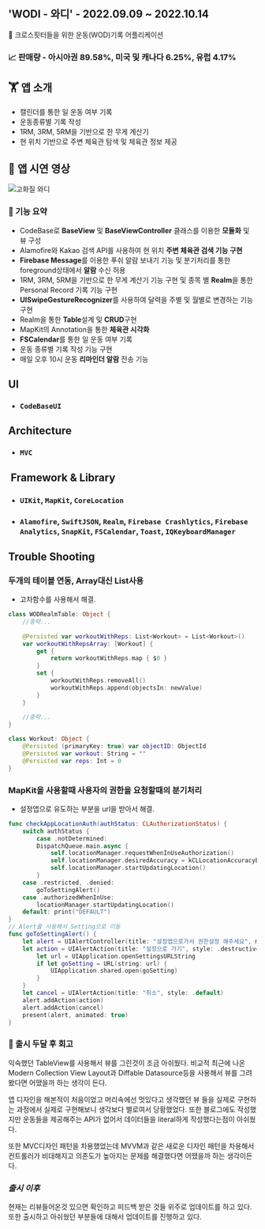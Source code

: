

## **'WODI - 와디' - 2022.09.09 ~ 2022.10.14**

💪 크로스핏터들을 위한 운동(WOD)기록 어플리케이션

### 📈 판매량 - 아시아권 89.58%, 미국 및 캐나다 6.25%, 유럽 4.17% 

## **🏋️ 앱 소개**
- 캘린더를 통한 일 운동 여부 기록
- 운동종류별 기록 작성
- 1RM, 3RM, 5RM을 기반으로 한 무게 계산기
- 현 위치 기반으로 주변 체육관 탐색 및 체육관 정보 제공

## **📀 앱 시연 영상**
![고화질 와디](https://user-images.githubusercontent.com/81205931/207816102-7fd30ea2-c354-4370-83e1-3d83f373fd58.gif)

### **📱 기능 요약** 

- CodeBase로 **BaseView** 및 **BaseViewController** 클래스를 이용한 **모듈화** 및 뷰 구성
- Alamofire와 Kakao 검색 API를 사용하여 현 위치 **주변 체육관 검색 기능 구현**
- **Firebase Message**를 이용한 푸쉬 알람 보내기 기능 및 분기처리를 통한 foreground상태에서 **알람** 수신 허용
- 1RM, 3RM, 5RM을 기반으로 한 무게 계산기 기능 구현 및 종목 별 **Realm**을 통한Personal Record 기록 기능 구현
- **UISwipeGestureRecognizer**를 사용하여 달력을 주별 및 월별로 변경하는 기능 구현
- Realm을 통한 **Table**설계 및 **CRUD**구현
- MapKit의 Annotation을 통한 **체육관 시각화**
- **FSCalendar**를 통한 일 운동 여부 기록
- 운동 종류별 기록 작성 기능 구현
- 매일 오후 10시 운동 **리마인더 알람** 전송 기능

## **UI**
- ### ```CodeBaseUI```
## **Architecture**
- ### ```MVC``` 
##  **Framework & Library**
- ### ```UIKit```, ```MapKit```, ```CoreLocation```
- ### ```Alamofire```, ```SwiftJSON```,  ```Realm```, ```Firebase Crashlytics```, ```Firebase Analytics```, ```SnapKit```, ```FSCalendar```, ```Toast```, ```IQKeyboardManager``` 



## **Trouble Shooting**
### 두개의 테이블 연동, Array대신 List사용
- 고차함수를 사용해서 해결.
``` swift
class WODRealmTable: Object {
	//중략...
	
	@Persisted var workoutWithReps: List<Workout> = List<Workout>()
    var workoutWithRepsArray: [Workout] {
        get {
            return workoutWithReps.map { $0 }
        }
        set {
            workoutWithReps.removeAll()
            workoutWithReps.append(objectsIn: newValue)
        }
    }
	
	//중략...
}

class Workout: Object {
    @Persisted (primaryKey: true) var objectID: ObjectId
    @Persisted var workout: String = ""
    @Persisted var reps: Int = 0
}
```
### MapKit을 사용할때 사용자의 권한을 요청할때의 분기처리
- 설정앱으로 유도하는 부분을 url을 받아서 해결.
``` swift
func checkAppLocationAuth(authStatus: CLAuthorizationStatus) {
    switch authStatus {
        case .notDetermined:
        DispatchQueue.main.async {
            self.locationManager.requestWhenInUseAuthorization()
            self.locationManager.desiredAccuracy = kCLLocationAccuracyBest
            self.locationManager.startUpdatingLocation()
        }
    case .restricted, .denied:
        goToSettingAlert()
    case .authorizedWhenInUse:
        locationManager.startUpdatingLocation()
    default: print("DEFAULT")
}
// Alert를 사용해서 Setting으로 이동 
func goToSettingAlert() {
    let alert = UIAlertController(title: "설정앱으로가서 권한설정 해주세요", message: nil, preferredStyle: .alert)
    let action = UIAlertAction(title: "설정으로 가기", style: .destructive) {_ in
        let url = UIApplication.openSettingsURLString
        if let goSetting = URL(string: url) {
            UIApplication.shared.open(goSetting)
        }
    }
    let cancel = UIAlertAction(title: "취소", style: .default)
    alert.addAction(action)
    alert.addAction(cancel)
    present(alert, animated: true)
}
```


### **📝 출시 두달 후 회고**
익숙했던 TableView를 사용해서 뷰를 그린것이 조금 아쉬웠다. 비교적 최근에 나온 Modern Collection View Layout과 Diffable Datasource등을 사용해서 뷰를 그려봤다면 어땠을까 하는 생각이 든다.

앱 디자인을 해본적이 처음이었고 머리속에선 멋있다고 생각했던 뷰 들을 실제로 구현하는 과정에서 실제로 구현해보니 생각보다 별로여서 당황했었다. 또한 블로그에도 작성했지만 운동들을 제공해주는 API가 없어서 데이터들을 literal하게 작성했다는점이 아쉬웠다.

또한 MVC디자인 패턴을 차용했었는데 MVVM과 같은 새로운 디자인 패턴을 차용해서 컨트롤러가 비대해지고 의존도가 높아지는 문제를 해결했다면 어땠을까 하는 생각이든다.

### ___출시 이후___
현재는 리뷰들어온것 있으면 확인하고 피드백 받은 것들 위주로 업데이트를 하고 있다. 또한 출시하고 아쉬웠던 부분들에 대해서 업데이트를 진행하고 있다.

